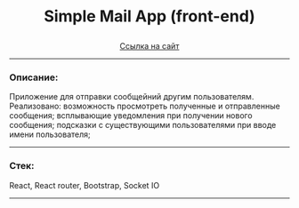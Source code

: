# <p align="center">Simple Mail App (front-end)</p>

<div align="center"><a href="https://task6frontend-production.up.railway.app">Ссылка на сайт</a></div>

---

### Описание:

Приложение для отправки сообщейний другим пользователям. 
Реализовано: возможность просмотреть полученные и отправленные сообщения; всплывающие уведомления при получении нового сообщения; подсказки с существующими пользователями при вводе имени пользователя;

---

### Стек:

React, React router, Bootstrap, Socket IO

---
